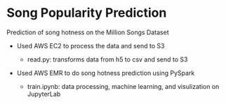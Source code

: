 # Song Popularity Prediction
Prediction of song hotness on the Million Songs Dataset

* Used AWS EC2 to process the data and send to S3

  * read.py: transforms data from h5 to csv and send to S3

* Used AWS EMR to do song hotness prediction using PySpark

  * train.ipynb: data processing, machine learning, and visulization on JupyterLab
